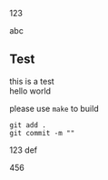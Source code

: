 
123

abc

## Test

this is a test<br>
hello world<br>

please use ``make`` to build<br>

```
git add .
git commit -m ""
```

123
def

456